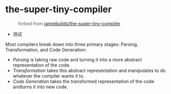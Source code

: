 # the-super-tiny-compiler

> forked from [jamiebuilds/the-super-tiny-compiler](https://github.com/jamiebuilds/the-super-tiny-compiler)


- 测试

Most compilers break down into three primary stages: Parsing, Transformation, and Code Generation:   
- *Parsing* is taking raw code and turning it into a more abstract representation of the code.
- *Transformation* takes this abstract representation and manipulates to do whatever the compiler wants it to.
- *Code Generation* takes the transformed representation of the code andturns it into new code.


